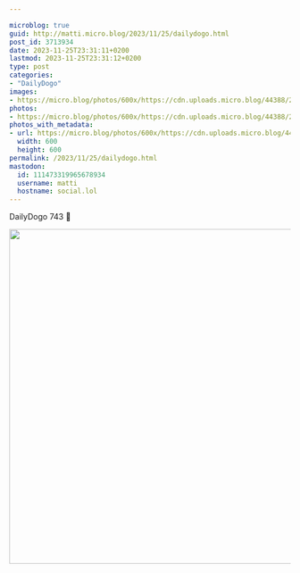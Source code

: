 ```yaml
---

microblog: true
guid: http://matti.micro.blog/2023/11/25/dailydogo.html
post_id: 3713934
date: 2023-11-25T23:31:11+0200
lastmod: 2023-11-25T23:31:12+0200
type: post
categories:
- "DailyDogo"
images:
- https://micro.blog/photos/600x/https://cdn.uploads.micro.blog/44388/2023/7ffb07e667f84e629a77140f67d36636.jpg
photos:
- https://micro.blog/photos/600x/https://cdn.uploads.micro.blog/44388/2023/7ffb07e667f84e629a77140f67d36636.jpg
photos_with_metadata:
- url: https://micro.blog/photos/600x/https://cdn.uploads.micro.blog/44388/2023/7ffb07e667f84e629a77140f67d36636.jpg
  width: 600
  height: 600
permalink: /2023/11/25/dailydogo.html
mastodon:
  id: 111473319965678934
  username: matti
  hostname: social.lol
---
```

DailyDogo 743 🐶

<img src="https://micro.blog/photos/600x/https://blog.martin-haehnel.de/uploads/2023/7ffb07e667f84e629a77140f67d36636.jpg" width="600" height="600" alt="" />
